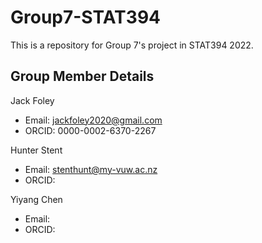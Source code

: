 # Group7-STAT394
This is a repository for Group 7's project in STAT394 2022.

## Group Member Details

Jack Foley 
  - Email: jackfoley2020@gmail.com
  - ORCID: 0000-0002-6370-2267
     
Hunter Stent 
  - Email: stenthunt@my-vuw.ac.nz
  - ORCID: 

Yiyang Chen 
  - Email: 
  - ORCID: 
